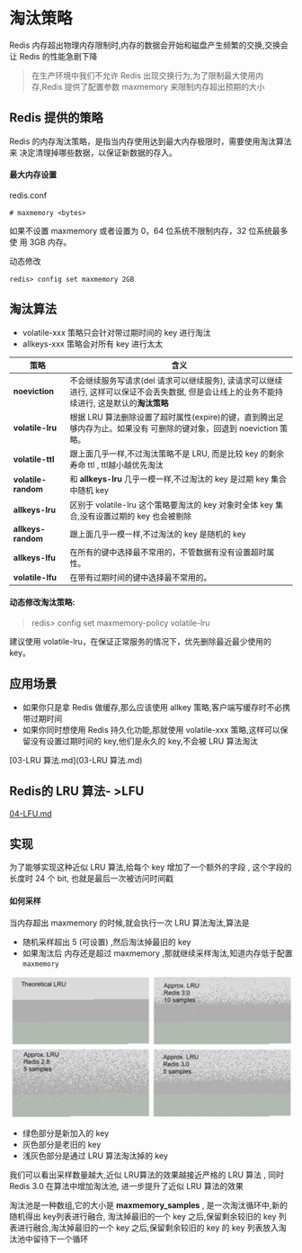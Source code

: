 # 淘汰策略

Redis 内存超出物理内存限制时,内存的数据会开始和磁盘产生频繁的交换,交换会让 Redis 的性能急剧下降

> 在生产环境中我们不允许 Redis 出现交换行为,为了限制最大使用内存,Redis 提供了配置参数 maxmemory 来限制内存超出预期的大小

## Redis 提供的策略

Redis 的内存淘汰策略，是指当内存使用达到最大内存极限时，需要使用淘汰算法来 决定清理掉哪些数据，以保证新数据的存入。

#### 最大内存设置

redis.conf

```
# maxmemory <bytes>
```

如果不设置 maxmemory 或者设置为 0，64 位系统不限制内存，32 位系统最多使 用 3GB 内存。

动态修改

```
redis> config set maxmemory 2GB
```

## 淘汰算法

- volatile-xxx 策略只会针对带过期时间的 key 进行淘汰
- allkeys-xxx 策略会对所有 key 进行太太

| 策略                | 含义                                                         |
| ------------------- | ------------------------------------------------------------ |
| **noeviction**      | 不会继续服务写请求(del 请求可以继续服务), 读请求可以继续进行, 这样可以保证不会丢失数据, 但是会让线上的业务不能持续进行, 这是默认的**淘汰策略** |
| **volatile-lru**    | 根据 LRU 算法删除设置了超时属性(expire)的键，直到腾出足够内存为止。如果没有 可删除的键对象，回退到 noeviction 策略。 |
| **volatile-ttl**    | 跟上面几乎一样,不过淘汰策略不是 LRU, 而是比较 key 的剩余寿命 ttl , ttl越小越优先淘汰 |
| **volatile-random** | 和 **allkeys-lru** 几乎一模一样,不过淘汰的 key 是过期 key 集合中随机 key |
| **allkeys-lru**     | 区别于 volatile-lru 这个策略要淘汰的 key 对象时全体 key 集合,没有设置过期的 key 也会被剔除 |
| **allkeys-random**  | 跟上面几乎一模一样,不过淘汰的 key 是随机的 key               |
| **allkeys-lfu**     | 在所有的键中选择最不常用的，不管数据有没有设置超时属性。     |
| **volatile-lfu**    | 在带有过期时间的键中选择最不常用的。                         |

#### 动态修改淘汰策略:

> redis> config set maxmemory-policy volatile-lru

建议使用 volatile-lru，在保证正常服务的情况下，优先删除最近最少使用的 key。

## 应用场景

- 如果你只是拿 Redis 做缓存,那么应该使用 allkey 策略,客户端写缓存时不必携带过期时间
- 如果你同时想使用 Redis 持久化功能,那就使用 volatile-xxx 策略,这样可以保留没有设置过期时间的 key,他们是永久的 key,不会被 LRU 算法淘汰

 [03-LRU 算法.md](03-LRU 算法.md) 

## Redis的 LRU 算法- >LFU

 [04-LFU.md](04-LFU.md) 









































## 实现

为了能够实现这种近似 LRU 算法,给每个 key 增加了一个额外的字段 , 这个字段的长度时 24 个 bit, 也就是最后一次被访问时间戳

#### 如何采样

当内存超出 maxmemory 的时候,就会执行一次 LRU 算法淘汰,算法是

- 随机采样超出 5 (可设置) ,然后淘汰掉最旧的 key
- 如果淘汰后 内存还是超过 maxmemory ,那就继续采样淘汰,知道内存低于配置 `maxmemory`

![image-20200806092306769](../../../assets/image-20200806092306769.png)

- 绿色部分是新加入的 key
- 灰色部分是老旧的 key
- 浅灰色部分是通过 LRU 算法淘汰掉的 key

我们可以看出采样数量越大,近似 LRU算法的效果越接近严格的 LRU 算法 , 同时 Redis 3.0 在算法中增加淘汰池, 进一步提升了近似 LRU 算法的效果

淘汰池是一种数组,它的大小是 **maxmemory_samples** , 是一次淘汰循环中,新的随机得出 key列表进行融合, 淘汰掉最旧的一个 key 之后,保留剩余较旧的 key 列表进行融合,淘汰掉最旧的一个 key 之后,保留剩余较旧的 key 的 key 列表放入淘汰池中留待下一个循环

